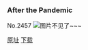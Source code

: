 ### After the Pandemic
No.2457
![图片不见了~~~](https://imgs.xkcd.com/comics/after_the_pandemic.png)

[原址](https://xkcd.com//2457) [下载](https://imgs.xkcd.com/comics/after_the_pandemic.png)

